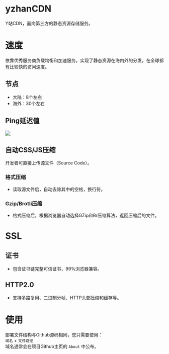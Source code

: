 # yzhanCDN
Y站CDN，面向第三方的静态资源存储服务。
# 速度
依靠优秀服务商负载均衡和加速服务，实现了静态资源在海内外的分发，在全球都有比较快的访问速度。
## 节点
- 大陆：8个左右
- 海外：30个左右
## Ping延迟值
![](https://pic.downk.cc/item/5f5dca05160a154a6788ca6e.png)
## 自动CSS/JS压缩
开发者可直接上传源文件（Source Code）。
### 格式压缩
- 读取源文件后，自动去除其中的空格，换行符。
### Gzip/Brotli压缩
- 格式压缩后，根据浏览器自动选择GZip和Br压缩算法，返回压缩后的文件。
# SSL
## 证书
- 包含证书链完整可信证书，99%浏览器兼容。
## HTTP2.0
- 支持多路复用、二进制分帧、HTTP头部压缩和缓存等。
# 使用
部署文件结构与Github源码相同，您只需要使用：  
`域名` + `文件路径`  
域名通常会在项目Github主页的 `About` 中公布。
